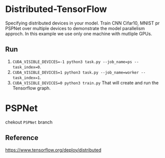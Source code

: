 # Distributed-TensorFlow 
Specifying distributed devices in your model.
Train CNN Cifar10, MNIST pr PSPNet over multiple devices to demonstrate the model parallelism approch.
In this example we use only one machine with mutliple GPUs.

## Run 
1. ```CUDA_VISIBLE_DEVICES=-1 python3 task.py --job_name=ps --task_index=0```.
2. ```CUDA_VISIBLE_DEVICES=1 python3 task.py --job_name=worker --task_index=1```.
2. ```CUDA_VISIBLE_DEVICES=0 python3 train.py``` That will create and run the Tensorflow graph.

# PSPNet
chekout `PSPNet` branch

## Reference
https://www.tensorflow.org/deploy/distributed
